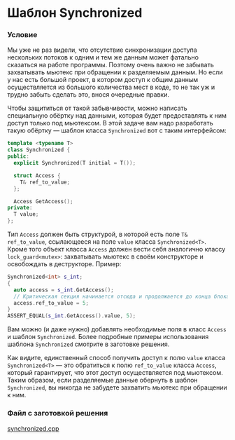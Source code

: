 # Шаблон Synchronized

### Условие

Мы уже не раз видели, что отсутствие синхронизации доступа нескольких потоков к одним и тем же данным может фатально сказаться на работе программы. Поэтому очень важно не забывать захватывать мьютекс при обращении к разделяемым данным. Но если у нас есть большой проект, в котором доступ к общим данным осуществляется из большого количества мест в коде, то не так уж и трудно забыть сделать это, внося очередные правки.

Чтобы защититься от такой забывчивости, можно написать специальную обёртку над данными, которая будет предоставлять к ним доступ только под мьютексом. В этой задаче вам надо разработать такую обёртку — шаблон класса `Synchronized` вот с таким интерфейсом:

```c++
template <typename T>
class Synchronized {
public:
  explicit Synchronized(T initial = T());

  struct Access {
    T& ref_to_value;
  };

  Access GetAccess();
private:
  T value;
};
```
Тип `Access` должен быть структурой, в которой есть поле `T& ref_to_value`, ссылающееся на поле `value` класса `Synchronized<T>`. Кроме того объект класса `Access` должен вести себя аналогично классу `lock_guard<mutex>`: захватывать мьютекс в своём конструкторе и освобождать в деструкторе. Пример:

```c++
Synchronized<int> s_int;
{
  auto access = s_int.GetAccess();
  // Критическая секция начинается отсюда и продолжается до конца блока
  access.ref_to_value = 5;
}
ASSERT_EQUAL(s_int.GetAccess().value, 5);
```
Вам можно (и даже нужно) добавлять необходимые поля в класс `Access` и шаблон `Synchronized`. Более подробные примеры использования шаблона `Synchronized` смотрите в заготовке решения.

Как видите, единственный способ получить доступ к полю `value` класса `Synchronized<T>` — это обратиться к полю `ref_to_value` класса `Access`, который гарантирует, что этот доступ осуществляется под мьютексом. Таким образом, если разделяемые данные обернуть в шаблон `Synchronized`, вы никогда не забудете захватить мьютекс при обращении к ним.

### Файл с заготовкой решения

[synchronized.cpp](source/synchronized.cpp)

